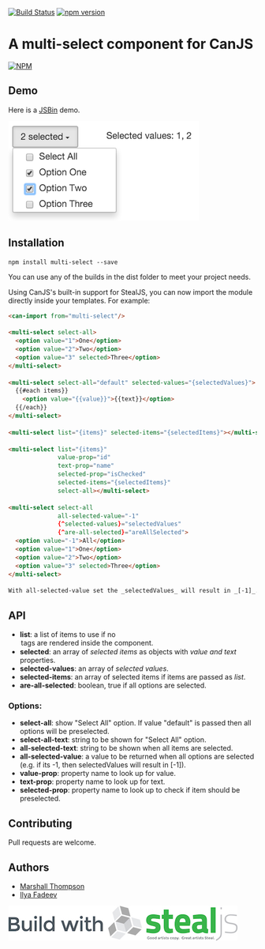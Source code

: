[![Build Status](https://travis-ci.org/icanjs/multi-select.svg?branch=master)](https://travis-ci.org/icanjs/multi-select)
[![npm version](https://badge.fury.io/js/multi-select.svg)](https://badge.fury.io/js/multi-select)

# A multi-select component for CanJS

[![NPM](https://nodei.co/npm/multi-select.png?downloads=true&downloadRank=true&stars=true)](https://nodei.co/npm/multi-select/)

## Demo

Here is a [JSBin](http://jsbin.com/fevoje/edit?js,output) demo.

![Multi Select Demo](./dist/demo.png)

## Installation
```
npm install multi-select --save
```

You can use any of the builds in the dist folder to meet your project needs.

Using CanJS's built-in support for StealJS, you can now import the module directly inside your templates.  For example:
```html
<can-import from="multi-select"/>

<multi-select select-all>
  <option value="1">One</option>
  <option value="2">Two</option>
  <option value="3" selected>Three</option>
</multi-select>

<multi-select select-all="default" selected-values="{selectedValues}">
  {{#each items}}
    <option value="{{value}}">{{text}}</option>
  {{/each}}
</multi-select>

<multi-select list="{items}" selected-items="{selectedItems}"></multi-select>

<multi-select list="{items}"
              value-prop="id"
              text-prop="name"
              selected-prop="isChecked"
              selected-items="{selectedItems}"
              select-all></multi-select>

<multi-select select-all
              all-selected-value="-1"
              {^selected-values}="selectedValues"
              {^are-all-selected}="areAllSelected">
  <option value="-1">All</option>
  <option value="1">One</option>
  <option value="2">Two</option>
  <option value="3" selected>Three</option>
</multi-select>

With all-selected-value set the _selectedValues_ will result in _[-1]_.
```


## API

- **list**: a list of items to use if no <option> tags are rendered inside the component.
- **selected**: an array of _selected items_ as objects with _value and text_ properties.
- **selected-values**: an array of _selected values_.
- **selected-items**: an array of selected items if items are passed as _list_.
- **are-all-selected**: boolean, true if all options are selected.


### Options:

- **select-all**: show "Select All" option. If value "default" is passed then all options will be preselected.
- **select-all-text**: string to be shown for "Select All" option.
- **all-selected-text**: string to be shown when all items are selected.
- **all-selected-value**: a value to be returned when all options are selected (e.g. if its -1, then selectedValues will result in [-1]).
- **value-prop**: property name to look up for value.
- **text-prop**: property name to look up for text.
- **selected-prop**: property name to look up to check if item should be preselected.


## Contributing
Pull requests are welcome.

## Authors

- [Marshall Thompson](https://github.com/marshallswain)
- [Ilya Fadeev](https://github.com/ilyavf)

[![Built with StealJS](./dist/build-with-stealjs.jpg)](http://StealJS.com)

